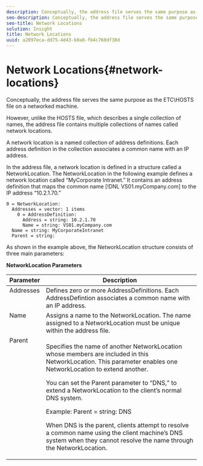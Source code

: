 ```yaml
---
description: Conceptually, the address file serves the same purpose as the ETC\HOSTS file on a networked machine.
seo-description: Conceptually, the address file serves the same purpose as the ETC\HOSTS file on a networked machine.
seo-title: Network Locations
solution: Insight
title: Network Locations
uuid: a2097eca-dd75-4d43-b8a8-fb4c768df38d
---
```


# Network Locations{#network-locations}

Conceptually, the address file serves the same purpose as the ETC\HOSTS file on a networked machine.

 However, unlike the HOSTS file, which describes a single collection of names, the address file contains multiple collections of names called network locations.

A network location is a named collection of address definitions. Each address definition in the collection associates a common name with an IP address.

In the address file, a network location is defined in a structure called a NetworkLocation. The NetworkLocation in the following example defines a network location called “MyCorporate Intranet.” It contains an address definition that maps the common name [!DNL VS01.myCompany.com] to the IP address “10.2.1.70.”

```
0 = NetworkLocation: 
  Addresses = vector: 1 items
    0 = AddressDefinition: 
      Address = string: 10.2.1.70
      Name = string: VS01.myCompany.com
  Name = string: MyCorporateIntranet
  Parent = string: 
```

As shown in the example above, the NetworkLocation structure consists of three main parameters:

<table id="table_9142A0EFA15E4C37975E7ACE234F6FDD"> 
 <desc> 
  <b>NetworkLocation Parameters</b> 
 </desc> 
 <thead> 
  <tr valign="top"> 
   <th colname="col1" class="entry"> Parameter </th> 
   <th colname="col2" class="entry"> Description </th> 
  </tr> 
 </thead>
 <tbody> 
  <tr valign="top"> 
   <td colname="col1"> Addresses </td> 
   <td colname="col2"> Defines zero or more AddressDefinitions. Each AddressDefintion associates a common name with an IP address. </td> 
  </tr> 
  <tr valign="top"> 
   <td colname="col1"> Name </td> 
   <td colname="col2"> Assigns a name to the NetworkLocation. The name assigned to a NetworkLocation must be unique within the address file. </td> 
  </tr> 
  <tr valign="top"> 
   <td colname="col1"> Parent </td> 
   <td colname="col2"> <p>Specifies the name of another NetworkLocation whose members are included in this NetworkLocation. This parameter enables one NetworkLocation to extend another. </p> <p>You can set the Parent parameter to “DNS,” to extend a NetworkLocation to the client’s normal DNS system. </p> <p>Example: Parent = string: DNS </p> <p>When DNS is the parent, clients attempt to resolve a common name using the client machine’s DNS system when they cannot resolve the name through the NetworkLocation. </p> </td> 
  </tr> 
 </tbody> 
</table>

